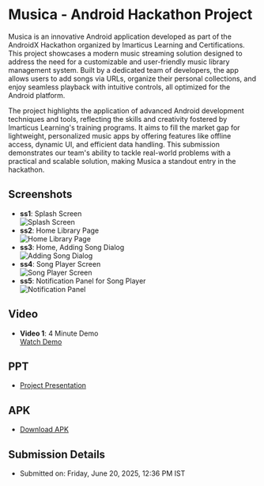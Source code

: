 # Musica - Android Hackathon Project

Musica is an innovative Android application developed as part of the AndroidX Hackathon organized by Imarticus Learning and Certifications. This project showcases a modern music streaming solution designed to address the need for a customizable and user-friendly music library management system. Built by a dedicated team of developers, the app allows users to add songs via URLs, organize their personal collections, and enjoy seamless playback with intuitive controls, all optimized for the Android platform.

The project highlights the application of advanced Android development techniques and tools, reflecting the skills and creativity fostered by Imarticus Learning's training programs. It aims to fill the market gap for lightweight, personalized music apps by offering features like offline access, dynamic UI, and efficient data handling. This submission demonstrates our team's ability to tackle real-world problems with a practical and scalable solution, making Musica a standout entry in the hackathon.

## Screenshots
- **ss1**: Splash Screen  
  ![Splash Screen](https://github.com/Tusharm763/Musica-Android-Project/blob/master/_Project-Info-PPT-Video-Screenshots/0Screenshot_Splash.png)
- **ss2**: Home Library Page  
  ![Home Library Page](https://github.com/Tusharm763/Musica-Android-Project/blob/master/_Project-Info-PPT-Video-Screenshots/1Screenshot_Home_Library.png)
- **ss3**: Home, Adding Song Dialog  
  ![Adding Song Dialog](https://github.com/Tusharm763/Musica-Android-Project/blob/master/_Project-Info-PPT-Video-Screenshots/2Screenshot_Home_Add_Song.png)
- **ss4**: Song Player Screen  
  ![Song Player Screen](https://github.com/Tusharm763/Musica-Android-Project/blob/master/_Project-Info-PPT-Video-Screenshots/3Screenshot_Song_Playlist_Player.png)
- **ss5**: Notification Panel for Song Player  
  ![Notification Panel](https://github.com/Tusharm763/Musica-Android-Project/blob/master/_Project-Info-PPT-Video-Screenshots/4Screenshot_Notification_Song_Playlist_Player.png)

## Video
- **Video 1**: 4 Minute Demo  
  [Watch Demo](https://github.com/Tusharm763/Musica-Android-Project/blob/master/_Project-Info-PPT-Video-Screenshots/Video_00H-03M-08S.webm)

## PPT
- [Project Presentation](https://github.com/Tusharm763/Musica-Android-Project/blob/master/_Project-Info-PPT-Video-Screenshots/presentation.ppt)

## APK
- [Download APK](https://github.com/Tusharm763/Musica-Android-Project/blob/master/_Project-Info-PPT-Video-Screenshots/Musica-Devcraft-pre-released.apk)

## Submission Details
- Submitted on: Friday, June 20, 2025, 12:36 PM IST
